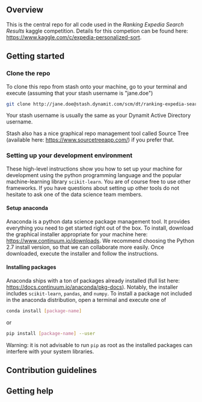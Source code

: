 ## Overview

This is the central repo for all code used in the _Ranking Expedia Search Results_ 
kaggle competition. Details for this competion can be found here:
https://www.kaggle.com/c/expedia-personalized-sort.


## Getting started

### Clone the repo

To clone this repo from stash onto your machine, go to your terminal and execute 
(assuming that your stash username is "jane.doe") 

```bash
git clone http://jane.doe@stash.dynamit.com/scm/dt/ranking-expedia-search-results.git
```

Your stash username is usually the same as your Dynamit Active Directory username.

Stash also has a nice graphical repo management tool called 
Source Tree (available here: https://www.sourcetreeapp.com/)
if you prefer that.

### Setting up your development environment

These high-level instructions show you how to set up your machine for development using the
python programming language and the popular machine-learning library `scikit-learn`. You are of
course free to use other frameworks. If you have questions about setting up other tools
do not hesitate to ask one of the data science team members.

#### Setup anaconda

Anaconda is a python data science package management tool. It provides everything you need to get
started right out of the box. To install, download the graphical installer appropriate for your 
machine here: https://www.continuum.io/downloads. We recommend choosing the Python 2.7 install version,
so that we can collaborate more easily. Once downloaded, execute the installer and follow the instructions.

#### Installing packages

Anaconda ships with a ton of packages already installed (full list here: https://docs.continuum.io/anaconda/pkg-docs).
Notably, the installer includes `scikit-learn`, `pandas`, and `numpy`. To install a package not included in the anaconda
distribution, open a terminal and execute one of

```bash
conda install [package-name]
```

or

```bash
pip install [package-name] --user
```

Warning: it is not advisable to run `pip` as root as the installed packages can
interfere with your system libraries.


## Contribution guidelines

## Getting help


